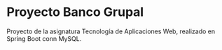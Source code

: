 # Proyecto Banco Grupal
Proyecto de la asignatura Tecnología de Aplicaciones Web, realizado en Spring Boot conn MySQL.
